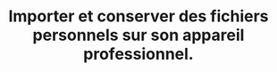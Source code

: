 ---
categories: category--kiTZR7ZZs8EMe4z11DSq
definitions:
- 'Hack '
- Nomenclature
- Donnée personnelle
goodPractices:
- Prendre garde aux informations personnelles sur ses appareils professionnels (voir
  recommandations).
risks:
- Voir ses données récupérées à des fins malveillantes par un virus qui aurait infecté
  l’appareil professionnel.
title: Importer et conserver des fichiers personnels sur son appareil professionnel.
uuid: vulnerability-WXcbA6fsiuJvszDwwjZqG
visibleInCms: true
---